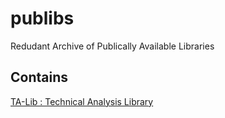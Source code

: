 # publibs

Redudant Archive of Publically Available Libraries

## Contains

[TA-Lib : Technical Analysis Library](https://www.ta-lib.org/)
